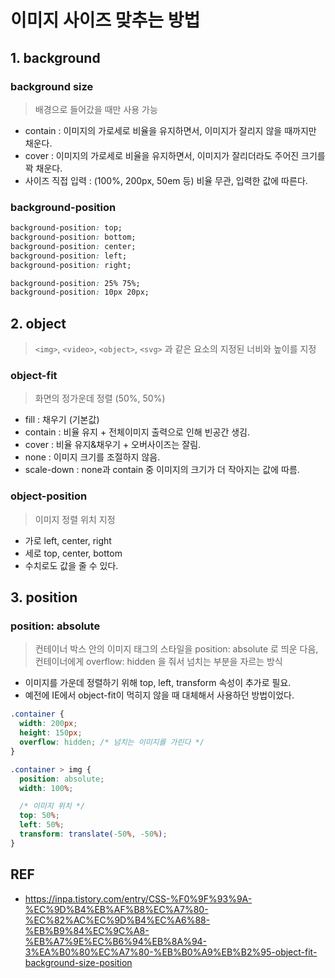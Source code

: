 # 이미지 사이즈 맞추는 방법

## 1. background

### background size

> 배경으로 들어갔을 때만 사용 가능

- contain : 이미지의 가로세로 비율을 유지하면서, 이미지가 잘리지 않을 때까지만 채운다.
- cover : 이미지의 가로세로 비율을 유지하면서, 이미지가 잘리더라도 주어진 크기를 꽉 채운다.
- 사이즈 직접 입력 : (100%, 200px, 50em 등) 비율 무관, 입력한 값에 따른다.

### background-position

```css
background-position: top;
background-position: bottom;
background-position: center;
background-position: left;
background-position: right;

background-position: 25% 75%;
background-position: 10px 20px;
```

## 2. object

> `<img>`, `<video>`, `<object>`, `<svg>` 과 같은 요소의 지정된 너비와 높이를 지정

### object-fit

> 화면의 정가운데 정렬 (50%, 50%)

- fill : 채우기 (기본값)
- contain : 비율 유지 + 전체이미지 출력으로 인해 빈공간 생김.
- cover : 비율 유지&채우기 + 오버사이즈는 잘림.
- none : 이미지 크기를 조절하지 않음.
- scale-down : none과 contain 중 이미지의 크기가 더 작아지는 값에 따름.

### object-position

> 이미지 정렬 위치 지정

- 가로 left, center, right
- 세로 top, center, bottom
- 수치로도 값을 줄 수 있다.

## 3. position

### position: absolute

> 컨테이너 박스 안의 이미지 태그의 스타일을 position: absolute 로 띄운 다음, 컨테이너에게 overflow: hidden 을 줘서 넘치는 부분을 자르는 방식

- 이미지를 가운데 정렬하기 위해 top, left, transform 속성이 추가로 필요.
- 예전에 IE에서 object-fit이 먹히지 않을 때 대체해서 사용하던 방법이었다.

```css
.container {
  width: 200px;
  height: 150px;
  overflow: hidden; /* 넘치는 이미지를 가린다 */
}

.container > img {
  position: absolute;
  width: 100%;

  /* 이미지 위치 */
  top: 50%;
  left: 50%;
  transform: translate(-50%, -50%);
}
```

## REF

- https://inpa.tistory.com/entry/CSS-%F0%9F%93%9A-%EC%9D%B4%EB%AF%B8%EC%A7%80-%EC%82%AC%EC%9D%B4%EC%A6%88-%EB%B9%84%EC%9C%A8-%EB%A7%9E%EC%B6%94%EB%8A%94-3%EA%B0%80%EC%A7%80-%EB%B0%A9%EB%B2%95-object-fit-background-size-position
